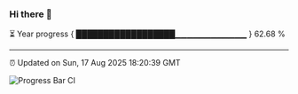 ### Hi there 👋

⏳ Year progress { ██████████████████▁▁▁▁▁▁▁▁▁▁▁▁ } 62.68 %

---

⏰ Updated on Sun, 17 Aug 2025 18:20:39 GMT

![Progress Bar CI](https://github.com/liununu/liununu/workflows/Progress%20Bar%20CI/badge.svg)
